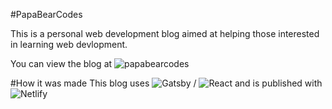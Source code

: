 #PapaBearCodes

This is a personal web development blog aimed at helping those interested in learning web devlopment. 

You can view the blog at ![papabearcodes](https://papabearcodes.com/)

#How it was made
This blog uses ![Gatsby](https://www.gatsbyjs.org/) / ![React](https://reactjs.org/) and is published with ![Netlify](https://www.netlify.com/)